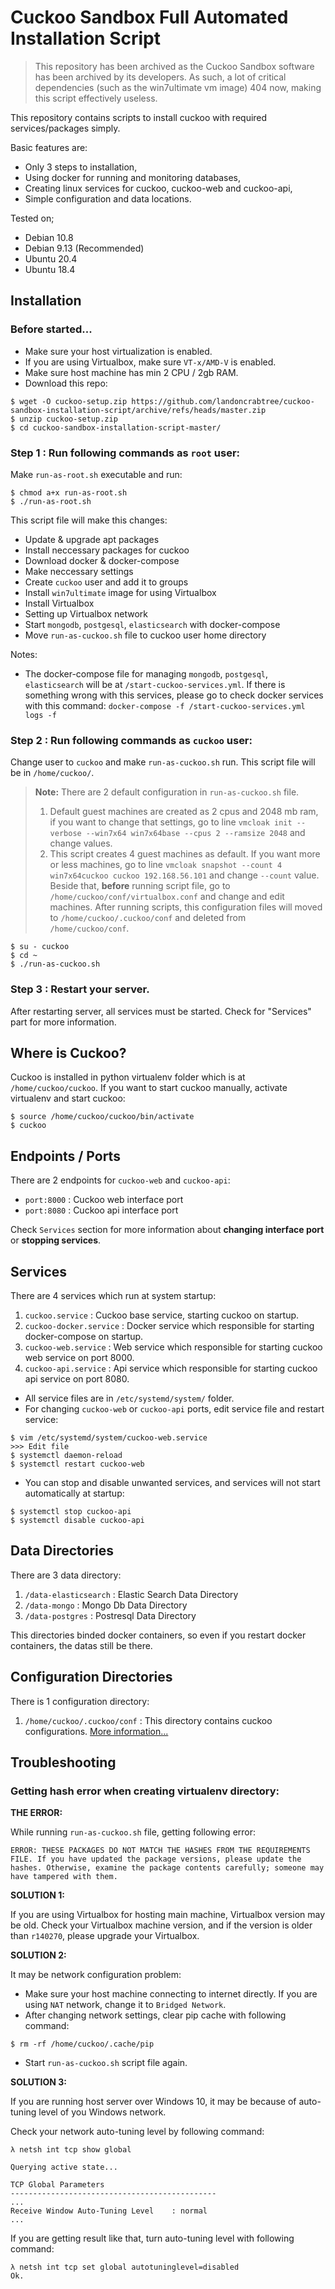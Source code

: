 # Cuckoo Sandbox Full Automated Installation Script

> This repository has been archived as the Cuckoo Sandbox software has been archived by its developers. As such, a lot of critical dependencies (such as the win7ultimate vm image) 404 now, making this script effectively useless. 

This repository contains scripts to install cuckoo with required services/packages simply.  

Basic features are:

- Only 3 steps to installation,
- Using docker for running and monitoring databases,
- Creating linux services for cuckoo, cuckoo-web and cuckoo-api,
- Simple configuration and data locations.

Tested on;

- Debian 10.8
- Debian 9.13 (Recommended)
- Ubuntu 20.4
- Ubuntu 18.4

## Installation

### Before started...

- Make sure your host virtualization is enabled.
- If you are using Virtualbox, make sure `VT-x/AMD-V` is enabled.
- Make sure host machine has min 2 CPU / 2gb RAM.
- Download this repo:

```
$ wget -O cuckoo-setup.zip https://github.com/landoncrabtree/cuckoo-sandbox-installation-script/archive/refs/heads/master.zip
$ unzip cuckoo-setup.zip
$ cd cuckoo-sandbox-installation-script-master/
```

### Step 1 : Run following commands as `root` user:

Make `run-as-root.sh` executable and run:

```
$ chmod a+x run-as-root.sh
$ ./run-as-root.sh
```

This script file will make this changes:

- Update & upgrade apt packages
- Install neccessary packages for cuckoo
- Download docker & docker-compose
- Make neccessary settings
- Create `cuckoo` user and add it to groups
- Install `win7ultimate` image for using Virtualbox
- Install Virtualbox
- Setting up Virtualbox network
- Start `mongodb`, `postgesql`, `elasticsearch` with docker-compose
- Move `run-as-cuckoo.sh` file to cuckoo user home directory

Notes:

- The docker-compose file for managing `mongodb`, `postgesql`, `elasticsearch` will be at `/start-cuckoo-services.yml`. If there is something wrong with this services, please go to check docker services with this command: `docker-compose -f /start-cuckoo-services.yml logs -f`

### Step 2 : Run following commands as `cuckoo` user:

Change user to `cuckoo` and make `run-as-cuckoo.sh` run. This script file will be in `/home/cuckoo/`.  

> **Note:** There are 2 default configuration in `run-as-cuckoo.sh` file.
> 1. Default guest machines are created as 2 cpus and 2048 mb ram, if you want to change that settings, go to line `vmcloak init --verbose --win7x64 win7x64base --cpus 2 --ramsize 2048` and change values.
> 2. This script creates 4 guest machines as default. If you want more or less machines, go to line `vmcloak snapshot --count 4 win7x64cuckoo cuckoo 192.168.56.101` and change `--count` value. Beside that, **before** running script file, go to `/home/cuckoo/conf/virtualbox.conf` and change and edit machines. After running scripts, this configuration files will moved to `/home/cuckoo/.cuckoo/conf` and deleted from `/home/cuckoo/conf`.

```
$ su - cuckoo
$ cd ~
$ ./run-as-cuckoo.sh
```

### Step 3 : Restart your server.

After restarting server, all services must be started. Check for "Services" part for more information.

## Where is Cuckoo?

Cuckoo is installed in python virtualenv folder which is at `/home/cuckoo/cuckoo`. If you want to start cuckoo manually, activate virtualenv and start cuckoo:

```
$ source /home/cuckoo/cuckoo/bin/activate
$ cuckoo
```

## Endpoints / Ports

There are 2 endpoints for `cuckoo-web` and `cuckoo-api`:

- `port:8000` : Cuckoo web interface port
- `port:8080` : Cuckoo api interface port

Check `Services` section for more information about **changing interface port** or **stopping services**.

## Services

There are 4 services which run at system startup:

1. `cuckoo.service` : Cuckoo base service, starting cuckoo on startup.
2. `cuckoo-docker.service` : Docker service which responsible for starting docker-compose on startup.
3. `cuckoo-web.service` : Web service which responsible for starting cuckoo web service on port 8000.
4. `cuckoo-api.service` : Api service which responsible for starting cuckoo api service on port 8080.

- All service files are in `/etc/systemd/system/` folder.
- For changing `cuckoo-web` or `cuckoo-api` ports, edit service file and restart service:

```
$ vim /etc/systemd/system/cuckoo-web.service
>>> Edit file
$ systemctl daemon-reload
$ systemctl restart cuckoo-web
```

- You can stop and disable unwanted services, and services will not start automatically at startup:

```
$ systemctl stop cuckoo-api
$ systemctl disable cuckoo-api
```

## Data Directories

There are 3 data directory:

1. `/data-elasticsearch` : Elastic Search Data Directory
2. `/data-mongo` : Mongo Db Data Directory
3. `/data-postgres` : Postresql Data Directory

This directories binded docker containers, so even if you restart docker containers, the datas still be there.

## Configuration Directories

There is 1 configuration directory:

1. `/home/cuckoo/.cuckoo/conf` : This directory contains cuckoo configurations. [More information...](https://cuckoo.sh/docs/index.html)

## Troubleshooting

### Getting hash error when creating virtualenv directory:

**THE ERROR:**  

While running `run-as-cuckoo.sh` file, getting following error:

```
ERROR: THESE PACKAGES DO NOT MATCH THE HASHES FROM THE REQUIREMENTS FILE. If you have updated the package versions, please update the hashes. Otherwise, examine the package contents carefully; someone may have tampered with them.
```

**SOLUTION 1:**  

If you are using Virtualbox for hosting main machine, Virtualbox version may be old. Check your Virtualbox machine version, and if the version is older than `r140270`, please upgrade your Virtualbox.

**SOLUTION 2:**  

It may be network configuration problem:

- Make sure your host machine connecting to internet directly. If you are using `NAT` network, change it to `Bridged Network`.
- After changing network settings, clear pip cache with following command:

```
$ rm -rf /home/cuckoo/.cache/pip
```

- Start `run-as-cuckoo.sh` script file again.

**SOLUTION 3:**  

If you are running host server over Windows 10, it may be because of auto-tuning level of you Windows network.

Check your network auto-tuning level by following command:

```
λ netsh int tcp show global

Querying active state...

TCP Global Parameters
----------------------------------------------
...
Receive Window Auto-Tuning Level    : normal
...
```

If you are getting result like that, turn auto-tuning level with following command:

```
λ netsh int tcp set global autotuninglevel=disabled
Ok.
```
